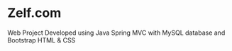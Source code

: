 # Zelf.com

Web Project Developed using Java Spring MVC with MySQL database and Bootstrap HTML & CSS

